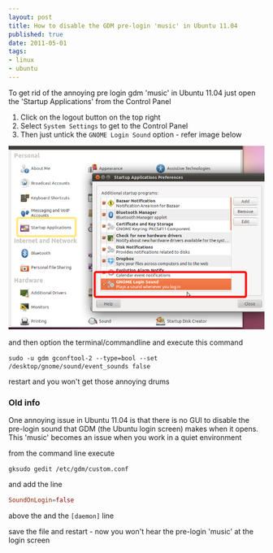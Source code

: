 ```yaml
--- 
layout: post
title: How to disable the GDM pre-login 'music' in Ubuntu 11.04
published: true
date: 2011-05-01
tags: 
- linux
- ubuntu
---
```

To get rid of the annoying pre login gdm 'music' in Ubuntu 11.04 just open the 'Startup Applications' from the Control Panel

1. Click on the logout button on the top right
1. Select `System Settings` to get to the Control Panel
2. Then just untick the `GNOME Login Sound` option - refer image below

![](img/gdm.jpg)

and then option the terminal/commandline and execute this command

``` shell
sudo -u gdm gconftool-2 --type=bool --set /desktop/gnome/sound/event_sounds false
```

restart and you won't get those annoying drums


### Old info

One annoying issue in Ubuntu 11.04 is that there is no GUI to disable the pre-login sound 
that GDM (the Ubuntu login screen) makes when it opens. 
This 'music' becomes an issue when you work in a quiet environment

from the command line execute

``` shell
gksudo gedit /etc/gdm/custom.conf
```

and add the line

``` conf
SoundOnLogin=false
```

above the and the `[daemon]` line

save the file and restart - now you won't hear the pre-login 'music' at the login screen

